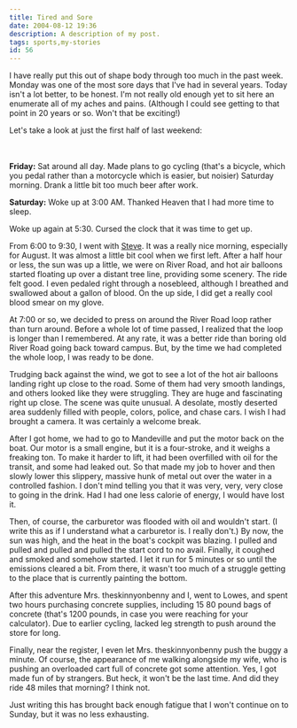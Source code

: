 ```yaml
---
title: Tired and Sore
date: 2004-08-12 19:36
description: A description of my post.
tags: sports,my-stories
id: 56
---
```

I have really put this out of shape body through too much in the past week.  Monday was one of the most sore days that I've had in several years.  Today isn't a lot better, to be honest.  I'm not really old enough yet to sit here an enumerate all of my aches and pains.  (Although I could see getting to that point in 20 years or so.  Won't that be exciting!)

Let's take a look at just the first half of last weekend:


<span class="spanEndPreview">&nbsp;</span><br /><br /><b>Friday:</b>  Sat around all day.  Made plans to go cycling (that's a bicycle, which you pedal rather than a motorcycle which is easier, but noisier) Saturday morning.  Drank a little bit too much beer after work.

<b>Saturday:</b>  Woke up at 3:00 AM.  Thanked Heaven that I had more time to sleep.  

Woke up again at 5:30.  Cursed the clock that it was time to get up.  

From 6:00 to 9:30, I went with <a href="http://theskinnyonbenny.com/stl-web/bulletin/bb/profile.php?mode=viewprofile&u=7" class="mainbox" target="_blank">Steve</a>.  It was a really nice morning, especially for August.  It was almost a little bit cool when we first left.  After a half hour or less, the sun was up a little, we were on River Road, and hot air balloons started floating up over a distant tree line, providing some scenery.  The ride felt good.  I even pedaled right through a nosebleed, although I breathed and swallowed about a gallon of blood.  On the up side, I did get a really cool blood smear on my glove.

At 7:00 or so, we decided to press on around the River Road loop rather than turn around.  Before a whole lot of time passed, I realized that the loop is longer than I remembered.  At any rate, it was a better ride than boring old River Road going back toward campus.  But, by the time we had completed the whole loop, I was ready to be done.

Trudging back against the wind, we got to see a lot of the hot air balloons landing right up close to the road.  Some of them had very smooth landings, and others looked like they were struggling.  They are huge and fascinating right up close.  The scene was quite unusual.  A desolate, mostly deserted area suddenly filled with people, colors, police, and chase cars.  I wish I had brought a camera.  It was certainly a welcome break.

After I got home, we had to go to Mandeville and put the motor back on the boat.  Our motor is a small engine, but it is a four-stroke, and it weighs a freaking ton.  To make it harder to lift, it had been overfilled with oil for the transit, and some had leaked out.  So that made my job to hover and then slowly lower this slippery, massive hunk of metal out over the water in a controlled fashion.  I don't mind telling you that it was very, very, very close to going in the drink.  Had I had one less calorie of energy, I would have lost it.

Then, of course, the carburetor was flooded with oil and wouldn't start.  (I write this as if I understand what a carburetor is.  I really don't.)  By now, the sun was high, and the heat in the boat's cockpit was blazing.  I pulled and pulled and pulled and pulled the start cord to no avail.  Finally, it coughed and smoked and somehow started.  I let it run for 5 minutes or so until the emissions cleared a bit.  From there, it wasn't too much of a struggle getting to the place that is currently painting the bottom.

After this adventure Mrs. theskinnyonbenny and I, went to Lowes, and spent two hours purchasing concrete supplies, including 15 80 pound bags of concrete (that's 1200 pounds, in case you were reaching for your calculator).  Due to earlier cycling, lacked leg strength to push around the store for long.  

Finally, near the register, I even let Mrs. theskinnyonbenny push the buggy a minute.  Of course, the appearance of me walking alongside my wife, who is pushing an overloaded cart full of concrete got some attention.  Yes, I got made fun of by strangers.  But heck, it won't be the last time.  And did they ride 48 miles that morning?  I think not.

Just writing this has brought back enough fatigue that I won't continue on to Sunday, but it was no less exhausting.
